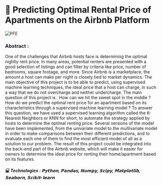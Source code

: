 # 🤖 Predicting Optimal Rental Price of Apartments on the Airbnb Platform 

![PFE](https://user-images.githubusercontent.com/66017329/195588798-0e6ff361-a092-4191-ac0b-546ae32c7e24.PNG)

### Abstract :

One of the challenges that Airbnb hosts face is determining the optimal nightly rent price. In many areas, potential renters are presented with a good selection of listings and can filter by criteria like price, number of bedrooms, square footage, and more. Since Airbnb is a marketplace, the amount a host can make per night is closely tied to market dynamics. The main objective of this project is to be able to predict, using supervised machine learning techniques, the ideal price that a host can charge, in such a way that we do not overcharge and neither undercharge. The main question of this project is : How can we hit the sweet spot in the middle ? How
do we predict the optimal rent price for an apartment based on its characteristics through a supervised machine learning model ? To answer this question, we have used a supervised learning algorithm called the K-Nearest Neighbors or KNN for short, to automate the strategy applied by hosts to determine the optimal renting price.
Several versions of the model have been implemented, from the univariate model to the multivariate model in order to make comparisons between their different predictions, and to evaluate each one of them to find the most efficient model of all as a solution to our problem. The result of this project could be integrated into the back-end part of the Airbnb website, which will make it easier for owners to determine the ideal price for renting their home/apartment based on its features.


##### 💻 Technologies : 𝗣𝘆𝘁𝗵𝗼𝗻, 𝗣𝗮𝗻𝗱𝗮𝘀, 𝗡𝘂𝗺𝗽𝘆, 𝗦𝗰𝗶𝗽𝘆, 𝗠𝗮𝘁𝗽𝗹𝗼𝘁𝗹𝗶𝗯, 𝗦𝗲𝗮𝗯𝗼𝗿𝗻, 𝗦𝗰𝗶𝗸𝗶𝘁-𝗹𝗲𝗮𝗿𝗻
